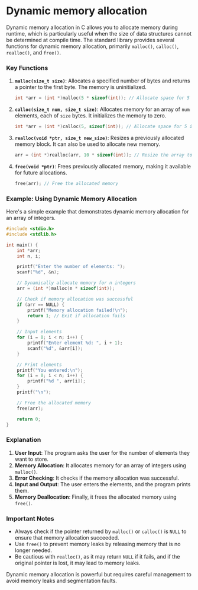 # Dynamic memory allocation

Dynamic memory allocation in C allows you to allocate memory during runtime, which is particularly useful when the size of data structures cannot be determined at compile time. The standard library provides several functions for dynamic memory allocation, primarily `malloc()`, `calloc()`, `realloc()`, and `free()`.

### Key Functions

1. **`malloc(size_t size)`**: Allocates a specified number of bytes and returns a pointer to the first byte. The memory is uninitialized.

   ```c
   int *arr = (int *)malloc(5 * sizeof(int)); // Allocate space for 5 integers
   ```

2. **`calloc(size_t num, size_t size)`**: Allocates memory for an array of `num` elements, each of `size` bytes. It initializes the memory to zero.

   ```c
   int *arr = (int *)calloc(5, sizeof(int)); // Allocate space for 5 integers, initialized to 0
   ```

3. **`realloc(void *ptr, size_t new_size)`**: Resizes a previously allocated memory block. It can also be used to allocate new memory.

   ```c
   arr = (int *)realloc(arr, 10 * sizeof(int)); // Resize the array to hold 10 integers
   ```

4. **`free(void *ptr)`**: Frees previously allocated memory, making it available for future allocations.

   ```c
   free(arr); // Free the allocated memory
   ```

### Example: Using Dynamic Memory Allocation

Here's a simple example that demonstrates dynamic memory allocation for an array of integers.

```c
#include <stdio.h>
#include <stdlib.h>

int main() {
    int *arr;
    int n, i;

    printf("Enter the number of elements: ");
    scanf("%d", &n);

    // Dynamically allocate memory for n integers
    arr = (int *)malloc(n * sizeof(int));

    // Check if memory allocation was successful
    if (arr == NULL) {
        printf("Memory allocation failed!\n");
        return 1; // Exit if allocation fails
    }

    // Input elements
    for (i = 0; i < n; i++) {
        printf("Enter element %d: ", i + 1);
        scanf("%d", &arr[i]);
    }

    // Print elements
    printf("You entered:\n");
    for (i = 0; i < n; i++) {
        printf("%d ", arr[i]);
    }
    printf("\n");

    // Free the allocated memory
    free(arr);

    return 0;
}
```

### Explanation

1. **User Input**: The program asks the user for the number of elements they want to store.
2. **Memory Allocation**: It allocates memory for an array of integers using `malloc()`.
3. **Error Checking**: It checks if the memory allocation was successful.
4. **Input and Output**: The user enters the elements, and the program prints them.
5. **Memory Deallocation**: Finally, it frees the allocated memory using `free()`.

### Important Notes

- Always check if the pointer returned by `malloc()` or `calloc()` is `NULL` to ensure that memory allocation succeeded.
- Use `free()` to prevent memory leaks by releasing memory that is no longer needed.
- Be cautious with `realloc()`, as it may return `NULL` if it fails, and if the original pointer is lost, it may lead to memory leaks.

Dynamic memory allocation is powerful but requires careful management to avoid memory leaks and segmentation faults. 